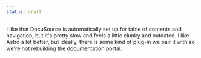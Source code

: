 ```yaml
---
status: draft
---
```


I like that DocuSource is automatically set up for table of contents and navigation, but it's pretty slow and feels a little clunky and outdated. I like Astro a lot better, but ideally, there is some kind of plug-in we pair it with so we're not rebuilding the documentation portal. 